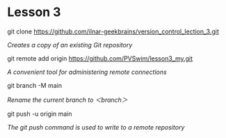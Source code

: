 # Lesson 3

git clone https://github.com/ilnar-geekbrains/version_control_lection_3.git

*Creates a copy of an existing Git repository* 

git remote add origin https://github.com/PVSwim/lesson3_my.git

*A convenient tool for administering remote connections*

git branch -M main

*Rename the current branch to ＜branch＞*

git push -u origin main

*The git push command is used to write to a remote repository*